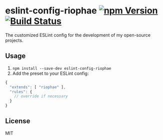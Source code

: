 # eslint-config-riophae [![npm Version](https://badge.fury.io/js/eslint-config-riophae.svg)](http://badge.fury.io/js/eslint-config-riophae) [![Build Status](https://travis-ci.org/riophae/eslint-config-riophae.svg?branch=master)](https://travis-ci.org/riophae/eslint-config-riophae)

The customized ESLint config for the development of my open-source projects.

## Usage

1. `npm install --save-dev eslint-config-riophae`
2. Add the preset to your ESLint config:

```js
{
  "extends": [ "riophae" ],
  "rules": {
    // override if necessary
  }
}
```

## License

MIT
